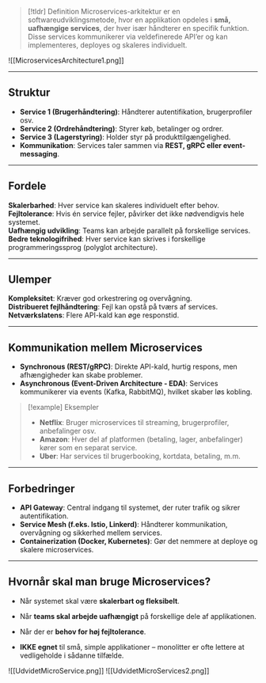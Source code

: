 >[!tldr] Definition 
>Microservices-arkitektur er en softwareudviklingsmetode, hvor en applikation opdeles i **små, uafhængige services**, der hver især håndterer en specifik funktion. Disse services kommunikerer via veldefinerede API’er og kan implementeres, deployes og skaleres individuelt.

![[MicroservicesArchitecture1.png]]

---

## Struktur
- **Service 1 (Brugerhåndtering)**: Håndterer autentifikation, brugerprofiler osv.
- **Service 2 (Ordrehåndtering)**: Styrer køb, betalinger og ordrer.
- **Service 3 (Lagerstyring)**: Holder styr på produkttilgængelighed.
- **Kommunikation**: Services taler sammen via **REST, gRPC eller event-messaging**.

---

## Fordele
**Skalerbarhed**: Hver service kan skaleres individuelt efter behov.  
**Fejltolerance**: Hvis én service fejler, påvirker det ikke nødvendigvis hele systemet.  
**Uafhængig udvikling**: Teams kan arbejde parallelt på forskellige services.  
**Bedre teknologifrihed**: Hver service kan skrives i forskellige programmeringssprog (polyglot architecture).  

---

## Ulemper
**Kompleksitet**: Kræver god orkestrering og overvågning.  
**Distribueret fejlhåndtering**: Fejl kan opstå på tværs af services.  
**Netværkslatens**: Flere API-kald kan øge responstid.  

---

## Kommunikation mellem Microservices
- **Synchronous (REST/gRPC)**: Direkte API-kald, hurtig respons, men afhængigheder kan skabe problemer.  
- **Asynchronous (Event-Driven Architecture - EDA)**: Services kommunikerer via events (Kafka, RabbitMQ), hvilket skaber løs kobling.  

>[!example] Eksempler
>- **Netflix**: Bruger microservices til streaming, brugerprofiler, anbefalinger osv.  
>- **Amazon**: Hver del af platformen (betaling, lager, anbefalinger) kører som en separat service.  
>- **Uber**: Har services til brugerbooking, kortdata, betaling, m.m.  

---

## Forbedringer
- **API Gateway**: Central indgang til systemet, der ruter trafik og sikrer autentifikation.  
- **Service Mesh (f.eks. Istio, Linkerd)**: Håndterer kommunikation, overvågning og sikkerhed mellem services.  
- **Containerization (Docker, Kubernetes)**: Gør det nemmere at deploye og skalere microservices.  

---

## Hvornår skal man bruge Microservices?
- Når systemet skal være **skalerbart og fleksibelt**.  
- Når **teams skal arbejde uafhængigt** på forskellige dele af applikationen.  
- Når der er **behov for høj fejltolerance**.  

 - **IKKE egnet** til små, simple applikationer – monolitter er ofte lettere at vedligeholde i sådanne tilfælde.  

![[UdvidetMicroService.png]]
![[UdvidetMicroServices2.png]]